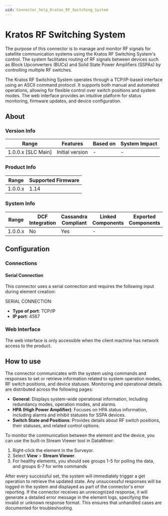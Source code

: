 ```yaml
---
uid: Connector_help_Kratos_RF_Switching_System
---
```


# Kratos RF Switching System

The purpose of this connector is to manage and monitor RF signals for satellite communication systems using the Kratos RF Switching System's control. The system facilitates routing of RF signals between devices such as Block Upconverters (BUCs) and Solid State Power Amplifiers (SSPAs) by controlling multiple RF switches.

The Kratos RF Switching System operates through a TCP/IP-based interface using an ASCII command protocol. It supports both manual and automated operations, allowing for flexible control over switch positions and system modes. The web interface provides an intuitive platform for status monitoring, firmware updates, and device configuration.

## About

### Version Info

| Range              | Features        | Based on | System Impact |
|--------------------|-----------------|----------|---------------|
| 1.0.0.x [SLC Main] | Initial version | -        | -             |

### Product Info

| Range   | Supported Firmware |
| ------- | ------------------ |
| 1.0.0.x | 1.14               |

### System Info

| Range   | DCF Integration | Cassandra Compliant | Linked Components | Exported Components |
| ------- | --------------- | ------------------- | ----------------- | ------------------- |
| 1.0.0.x | No              | Yes                 | -                 |                     |

## Configuration

### Connections

#### Serial Connection

This connector uses a serial connection and requires the following input during element creation:

SERIAL CONNECTION:

- **Type of port**: TCP/IP
- **IP port**: 4567

### Web Interface

The web interface is only accessible when the client machine has network access to the product.

## How to use

The connector communicates with the system using commands and responses to set or retrieve information related to system operation modes, RF switch positions, and device statuses. Monitoring and operational details are distributed across the following pages:

- **General**: Displays system-wide operational information, including redundancy modes, operation modes, and alarms.
- **HPA (High Power Amplifier)**: Focuses on HPA status information, including alarms and inhibit statuses for SSPA devices.
- **Switch State and Positions**: Provides details about RF switch positions, their statuses, and related control options.

To monitor the communication between the element and the device, you can use the built-in Stream Viewer tool in DataMiner:

1. Right-click the element in the Surveyor.
1. Select **View** > **Stream Viewer**.
1. For healthy elements, you should see groups 1-5 for polling the data, and groups 6-7 for write commands

After every successful set, the system will immediately trigger a get operation to retrieve the updated state. Any unsuccessful responses will be logged in the system and displayed as part of the connector's error reporting. If the connector receives an unrecognized response, it will generate a detailed error message in the element logs, specifying the invalid or unknown response format. This ensures that unhandled cases are documented for troubleshooting.
